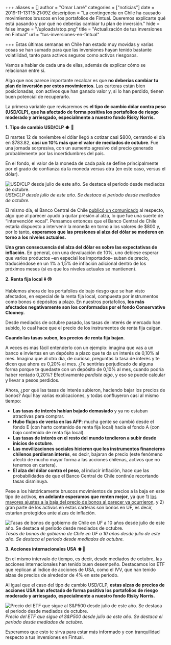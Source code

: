 +++
aliases = []
author = "Omar Larré"
categories = ["noticias"]
date = 2019-11-13T15:21:09Z
description = "La contingencia en Chile ha causado movimientos bruscos en los portafolios de Fintual. Queremos explicarte qué está pasando y por qué no deberías cambiar tu plan de inversión."
hide = false
image = "/uploads/stop.png"
title = "Actualización de tus inversiones en Fintual"
url = "tus-inversiones-en-fintual"

+++
Estas últimas semanas en Chile han estado muy movidas y varias cosas se han sumado para que las inversiones hayan tenido bastante volatilidad, tanto para activos seguros como activos riesgosos.

Vamos a hablar de cada una de ellas, además de explicar cómo se relacionan entre sí.

Algo que nos parece importante recalcar es que **no deberías cambiar tu plan de inversión por estos movimientos**. Las carteras están bien posicionadas, con activos que han ganado valor y, si lo han perdido, tienen buen potencial de recuperarlo.

La primera variable que revisaremos es **el tipo de cambio dólar contra peso (USD/CLP), que ha afectado de forma positiva los portafolios de riesgo moderado y arriesgado, especialmente a nuestro fondo Risky Norris.**

**1. Tipo de cambio USD/CLP ⬆️ 🙂**

El martes 12 de noviembre el dólar llegó a cotizar casi $800, cerrando el día en $783.82, **casi un 10% más que el valor de mediados de octubre**. Fue una jornada sorpresiva, con un aumento agresivo del precio generado probablemente por las incertidumbres del país.

En el fondo, el valor de la moneda de cada país se define principalmente por el grado de confianza da la moneda versus otra (en este caso, versus el dólar).

![USD/CLP desde julio de este año. Se destaca el periodo desde mediados de octubre.](/uploads/USDCLP.png)_USD/CLP desde julio de este año. Se destaca el periodo desde mediados de octubre._

El mismo día, el Banco Central de Chile [publicó un comunicado](https://www.bcentral.cl/documents/20143/31863/npr12112019.pdf/89aa51b4-9444-f21c-2f06-4b2303b3cb84?t=1573572881547) al respecto, algo que al parecer ayudó a quitar presión al alza, lo que fue una suerte de “intervención vocal”. Pensamos entonces que el Banco Central de Chile estaría dispuesto a intervenir la moneda en torno a los valores de $800 y, por lo tanto, **esperamos que las presiones al alza del dólar se moderen en torno a los niveles actuales.**

**Una gran consecuencia del alza del dólar es sobre las expectativas de inflación.** En general, con una devaluación de 10%, uno debiese esperar que varios productos –en especial los importados– suban de precio, traduciéndose en un 1% a 1,5% de inflación adicional dentro de los próximos meses (si es que los niveles actuales se mantienen).

**2. Renta fija local ⬇️ 😢**

Hablemos ahora de los portafolios de bajo riesgo que se han visto afectados, en especial de la renta fija local, compuesta por instrumentos como bonos o depósitos a plazo. En nuestros portafolios, **los más afectados negativamente son los conformados por el fondo Conservative Clooney.**

Desde mediados de octubre pasado, las tasas de interés de mercado han subido, lo cual hace que el precio de los instrumentos de renta fija caigan.

**Cuando las tasas suben, los precios de renta fija bajan**.

A veces es más fácil entenderlo con un ejemplo: imagina que vas a un banco e inviertes en un depósito a plazo que te da un interés de 0,10% al mes. Imagina que al otro día, de curioso, preguntas la tasa de interés y te dicen que ahora es 0,20% al mes. ¿Te sentirías perjudicado de alguna forma porque te quedaste con un depósito de 0,10% al mes, cuando podría haber rentado 0,20%? Efectivamente _perdiste algo_, y eso se puede calcular y llevar a pesos perdidos.

Ahora, ¿por qué las tasas de interés subieron, haciendo bajar los precios de bonos? Aquí hay varias explicaciones, y todas confluyeron casi al mismo tiempo:

* **Las tasas de interés habían bajado demasiado** y ya no estaban atractivas para comprar.
* **Hubo flujos de venta en las AFP**: mucha gente se cambió desde el fondo E (con harto contenido de renta fija local) hacia el fondo A (con bajo contenido de renta fija local).
* **Las tasas de interés en el resto del mundo tendieron a subir desde inicios de octubre**.
* **Las movilizaciones sociales hicieron que los instrumentos financieros chilenos perdieran interés**, es decir, bajaran de precio (este fenómeno afectó de mucho mayor forma a las acciones chilenas, activos que no tenemos en cartera).
* **El alza del dólar contra el peso**, al inducir inflación, hace que las probabilidades de que el Banco Central de Chile continúe recortando tasas disminuya.

Pese a los históricamente bruscos movimientos de precios a la baja en este tipo de activos, **en adelante esperamos que renten mejor**, ya que 1) [los mayores ajustes a la baja del precio de bonos al parecer ya ocurrieron](http://www.elmercurio.com/inversiones/noticias/analisis/2019/11/11/las-razones-para-mantenerse-en-fondos-mutuos-de-renta-fija-local.aspx), y 2) gran parte de los activos en estas carteras son bonos en UF, es decir, estarían protegidos ante alzas de inflación.

![Tasas de bonos de gobierno de Chile en UF a 10 años desde julio de este año. Se destaca el periodo desde mediados de octubre.](/uploads/BCU.png)_Tasas de bonos de gobierno de Chile en UF a 10 años desde julio de este año. Se destaca el periodo desde mediados de octubre._

**3. Acciones internacionales USA ⬆️**🙂

En el mismo intervalo de tiempo, es decir, desde mediados de octubre, las acciones internacionales han tenido buen desempeño. Destacamos los ETF que replican al índice de acciones de USA, como el IVV, que han tenido alzas de precios de alrededor de 4% en este periodo.

Al igual que el caso del tipo de cambio USD/CLP, **estas alzas de precios de acciones USA han afectado de forma positiva los portafolios de riesgo moderado y arriesgado, especialmente a nuestro fondo Risky Norris.**

![Precio del ETF que sigue al S&P500 desde julio de este año. Se destaca el periodo desde mediados de octubre.](/uploads/IVV.png)_Precio del ETF que sigue al S&P500 desde julio de este año. Se destaca el periodo desde mediados de octubre._

Esperamos que esto te sirva para estar más informado y con tranquilidad respecto a tus inversiones en Fintual.